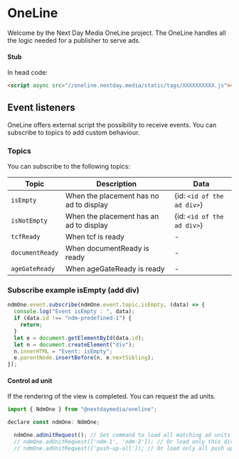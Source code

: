 # OneLine

Welcome by the Next Day Media OneLine project. The OneLine handles all the logic needed for a publisher to serve ads.

#### Stub

In head code:

```html
<script async src="//oneline.nextday.media/static/tags/XXXXXXXXXX.js"></script>
```

## Event listeners

OneLine offers external script the possibility to receive events. You can subscribe to topics to add custom behaviour.

### Topics

You can subscribe to the following topics:

| Topic           | Description                             | Data                       |
| --------------- | --------------------------------------- | -------------------------- |
| `isEmpty`       | When the placement has no ad to display | {id: `<id of the ad div>`} |
| `isNotEmpty`    | When the placement has an ad to display | {id: `<id of the ad div>`} |
| `tcfReady`      | When tcf is ready                       | -                          |
| `documentReady` | When documentReady is ready             | -                          |
| `ageGateReady`  | When ageGateReady is ready              | -                          |

### Subscribe example isEmpty (add div)

```javascript
ndmOne.event.subscribe(ndmOne.event.topic.isEmpty, (data) => {
  console.log("Event isEmpty : ", data);
  if (data.id !== "ndm-predefined-1") {
    return;
  }
  let e = document.getElementById(data.id);
  let n = document.createElement("div");
  n.innerHTML = "Event: isEmpty";
  e.parentNode.insertBefore(n, e.nextSibling);
});
```

#### Control ad unit

If the rendering of the view is completed. You can request the ad units.

```javascript
import { NdmOne } from "@nextdaymedia/oneline";

declare const ndmOne: NdmOne;

  ndmOne.adUnitRequest(); // Set command to load all matching ad units on the page
  // ndmOne.adUnitRequest(['ndm-1', 'ndm-2']); // Or load only this div's
  // ndmOne.adUnitRequest(['push-up-all']); // Or load only all push up's

```
